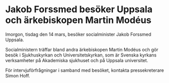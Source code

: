 # Jakob Forssmed besöker Uppsala och ärkebiskopen Martin Modéus

Imorgon, tisdag den 14 mars, besöker socialminister Jakob Forssmed Uppsala.

Socialministern träffar bland andra ärkebiskopen Martin Modéus och gör besök i Sjukhuskyrkan och Universitetskyrkan, som är Svenska kyrkans verksamheter på Akademiska sjukhuset och på Uppsala universitet.

För intervjuförfrågningar i samband med besöket, kontakta pressekreterare Simon Hoff.
